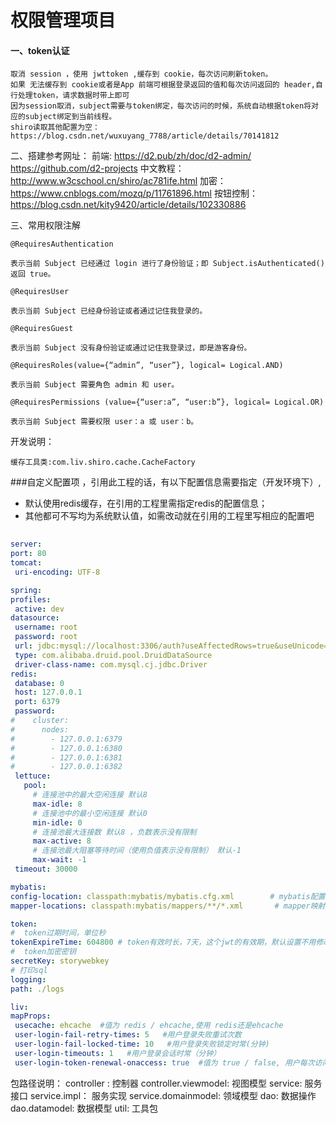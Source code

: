 # 权限管理项目 
#### 一、token认证

    取消 session ，使用 jwttoken ,缓存到 cookie，每次访问刷新token。
    如果 无法缓存到 cookie或者是App 前端可根据登录返回的值和每次访问返回的 header,自行处理token，请求数据时带上即可
    因为session取消，subject需要与token绑定，每次访问的时候，系统自动根据token将对应的subject绑定到当前线程。
    shiro读取其他配置为空：https://blog.csdn.net/wuxuyang_7788/article/details/70141812
二、搭建参考网址：
    前端: https://d2.pub/zh/doc/d2-admin/     https://github.com/d2-projects
    中文教程：http://www.w3cschool.cn/shiro/ac781ife.html
    加密：https://www.cnblogs.com/mozq/p/11761896.html
    按钮控制：https://blog.csdn.net/kity9420/article/details/102330886

三、常用权限注解
    
    
    @RequiresAuthentication
    
    表示当前 Subject 已经通过 login 进行了身份验证；即 Subject.isAuthenticated() 返回 true。 
    
    @RequiresUser 
    
    表示当前 Subject 已经身份验证或者通过记住我登录的。 
    
    @RequiresGuest
    
    表示当前 Subject 没有身份验证或通过记住我登录过，即是游客身份。 
    
    @RequiresRoles(value={“admin”, “user”}, logical= Logical.AND)
    
    表示当前 Subject 需要角色 admin 和 user。 
    
    @RequiresPermissions (value={“user:a”, “user:b”}, logical= Logical.OR)
    
    表示当前 Subject 需要权限 user：a 或 user：b。 

开发说明：

    缓存工具类:com.liv.shiro.cache.CacheFactory
    
   ###自定义配置项 ，引用此工程的话，有以下配置信息需要指定（开发环境下）,
   * 默认使用redis缓存，在引用的工程里需指定redis的配置信息；
   * 其他都可不写均为系统默认值，如需改动就在引用的工程里写相应的配置吧
   ```yaml
    
server:
  port: 80
  tomcat:
    uri-encoding: UTF-8

spring:
  profiles:
    active: dev
  datasource:
    username: root
    password: root
    url: jdbc:mysql://localhost:3306/auth?useAffectedRows=true&useUnicode=true&characterEncoding=utf-8&useSSL=true&serverTimezone=UTC
    type: com.alibaba.druid.pool.DruidDataSource
    driver-class-name: com.mysql.cj.jdbc.Driver
  redis:
    database: 0
    host: 127.0.0.1
    port: 6379
    password:
#    cluster:
#      nodes:
#        - 127.0.0.1:6379
#        - 127.0.0.1:6380
#        - 127.0.0.1:6381
#        - 127.0.0.1:6382
    lettuce:
      pool:
        # 连接池中的最大空闲连接 默认8
        max-idle: 8
        # 连接池中的最小空闲连接 默认0
        min-idle: 0
        # 连接池最大连接数 默认8 ，负数表示没有限制
        max-active: 8
        # 连接池最大阻塞等待时间（使用负值表示没有限制） 默认-1
        max-wait: -1
    timeout: 30000

mybatis:
  config-location: classpath:mybatis/mybatis.cfg.xml        # mybatis配置文件所在路径
  mapper-locations: classpath:mybatis/mappers/**/*.xml       # mapper映射文件

token:
  #  token过期时间，单位秒
  tokenExpireTime: 604800 # token有效时长，7天，这个jwt的有效期，默认设置不用修改，不得小于 会话有效期
  #  token加密密钥
  secretKey: storywebkey
# 打印sql
logging:
  path: ./logs

liv:
  mapProps:
    usecache: ehcache  #值为 redis / ehcache,使用 redis还是ehcache
    user-login-fail-retry-times: 5   #用户登录失败重试次数
    user-login-fail-locked-time: 10   #用户登录失败锁定时常(分钟)
    user-login-timeouts: 1   #用户登录会话时常（分钟）
    user-login-token-renewal-onaccess: true  #值为 true / false, 用户每次访问是重新生成 token,也就是token用一次即失效
   ```
    

 包路径说明：
 controller : 控制器
 controller.viewmodel: 视图模型
 service: 服务接口
 service.impl： 服务实现
 service.domainmodel: 领域模型
 dao: 数据操作
 dao.datamodel: 数据模型
 util: 工具包

 
 